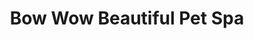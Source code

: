 ---
title: "Bow Wow Beautiful Pet Spa"
url: /san-clemente/bow-wow-beautiful-pet-spa/
shop: Tiersalon
---